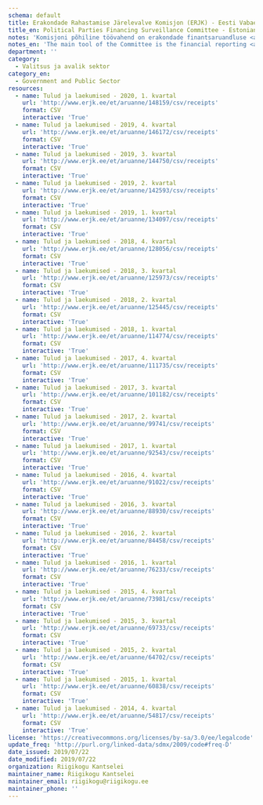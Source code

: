 ```yaml
---
schema: default
title: Erakondade Rahastamise Järelevalve Komisjon (ERJK) - Eesti Vabaerakond - tulud, laekumised
title_en: Political Parties Financing Surveillance Committee - Estonian Free Party - Revenue, Receipts
notes: 'Komisjoni põhiline töövahend on erakondade finantsaruandluse <a href=http://www.erjk.ee/et/aruanded/erakondade-tulud-ja-laekumised>infosüsteem</a>, mille kaudu kogutakse ja avalikustatakse erakondade rahastamisega seotud aruandlus usladusväärselt ning võrreldaval kujul.'
notes_en: 'The main tool of the Committee is the financial reporting <a href=http://www.erjk.ee/et/aruanded/erakondade-tulud-ja-laekumised>information system</a>, through which the reports on the finances of political parties are collected and published reliably and in a comparable format.'
department: ''
category:
  - Valitsus ja avalik sektor
category_en:
  - Government and Public Sector
resources:
  - name: Tulud ja laekumised - 2020, 1. kvartal
    url: 'http://www.erjk.ee/et/aruanne/148159/csv/receipts'
    format: CSV
    interactive: 'True'
  - name: Tulud ja laekumised - 2019, 4. kvartal
    url: 'http://www.erjk.ee/et/aruanne/146172/csv/receipts'
    format: CSV
    interactive: 'True'
  - name: Tulud ja laekumised - 2019, 3. kvartal
    url: 'http://www.erjk.ee/et/aruanne/144750/csv/receipts'
    format: CSV
    interactive: 'True'
  - name: Tulud ja laekumised - 2019, 2. kvartal
    url: 'http://www.erjk.ee/et/aruanne/142593/csv/receipts'
    format: CSV
    interactive: 'True'
  - name: Tulud ja laekumised - 2019, 1. kvartal
    url: 'http://www.erjk.ee/et/aruanne/134097/csv/receipts'
    format: CSV
    interactive: 'True'
  - name: Tulud ja laekumised - 2018, 4. kvartal
    url: 'http://www.erjk.ee/et/aruanne/128056/csv/receipts'
    format: CSV
    interactive: 'True'
  - name: Tulud ja laekumised - 2018, 3. kvartal
    url: 'http://www.erjk.ee/et/aruanne/125973/csv/receipts'
    format: CSV
    interactive: 'True'
  - name: Tulud ja laekumised - 2018, 2. kvartal
    url: 'http://www.erjk.ee/et/aruanne/125445/csv/receipts'
    format: CSV
    interactive: 'True'
  - name: Tulud ja laekumised - 2018, 1. kvartal
    url: 'http://www.erjk.ee/et/aruanne/114774/csv/receipts'
    format: CSV
    interactive: 'True'
  - name: Tulud ja laekumised - 2017, 4. kvartal
    url: 'http://www.erjk.ee/et/aruanne/111735/csv/receipts'
    format: CSV
    interactive: 'True'
  - name: Tulud ja laekumised - 2017, 3. kvartal
    url: 'http://www.erjk.ee/et/aruanne/101182/csv/receipts'
    format: CSV
    interactive: 'True'
  - name: Tulud ja laekumised - 2017, 2. kvartal
    url: 'http://www.erjk.ee/et/aruanne/99741/csv/receipts'
    format: CSV
    interactive: 'True'
  - name: Tulud ja laekumised - 2017, 1. kvartal
    url: 'http://www.erjk.ee/et/aruanne/92543/csv/receipts'
    format: CSV
    interactive: 'True'
  - name: Tulud ja laekumised - 2016, 4. kvartal
    url: 'http://www.erjk.ee/et/aruanne/91022/csv/receipts'
    format: CSV
    interactive: 'True'
  - name: Tulud ja laekumised - 2016, 3. kvartal
    url: 'http://www.erjk.ee/et/aruanne/88930/csv/receipts'
    format: CSV
    interactive: 'True'
  - name: Tulud ja laekumised - 2016, 2. kvartal
    url: 'http://www.erjk.ee/et/aruanne/84458/csv/receipts'
    format: CSV
    interactive: 'True'
  - name: Tulud ja laekumised - 2016, 1. kvartal
    url: 'http://www.erjk.ee/et/aruanne/76233/csv/receipts'
    format: CSV
    interactive: 'True'
  - name: Tulud ja laekumised - 2015, 4. kvartal
    url: 'http://www.erjk.ee/et/aruanne/73981/csv/receipts'
    format: CSV
    interactive: 'True'
  - name: Tulud ja laekumised - 2015, 3. kvartal
    url: 'http://www.erjk.ee/et/aruanne/69733/csv/receipts'
    format: CSV
    interactive: 'True'
  - name: Tulud ja laekumised - 2015, 2. kvartal
    url: 'http://www.erjk.ee/et/aruanne/64702/csv/receipts'
    format: CSV
    interactive: 'True'
  - name: Tulud ja laekumised - 2015, 1. kvartal
    url: 'http://www.erjk.ee/et/aruanne/60838/csv/receipts'
    format: CSV
    interactive: 'True'
  - name: Tulud ja laekumised - 2014, 4. kvartal
    url: 'http://www.erjk.ee/et/aruanne/54817/csv/receipts'
    format: CSV
    interactive: 'True'
license: 'https://creativecommons.org/licenses/by-sa/3.0/ee/legalcode'
update_freq: 'http://purl.org/linked-data/sdmx/2009/code#freq-D'
date_issued: 2019/07/22
date_modified: 2019/07/22
organization: Riigikogu Kantselei
maintainer_name: Riigikogu Kantselei
maintainer_email: riigikogu@riigikogu.ee
maintainer_phone: ''
---
```

